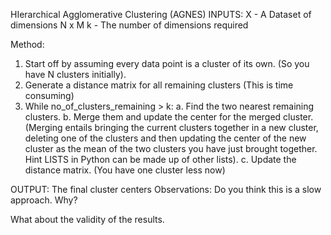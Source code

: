 HIerarchical Agglomerative Clustering (AGNES)
INPUTS: X - A Dataset of dimensions N x M
        k - The number of dimensions required

Method:
1. Start off by assuming every data point is a cluster of its own. (So you have N clusters initially).
2. Generate a distance matrix for all remaining clusters (This is time consuming)
3. While no_of_clusters_remaining > k:
  a. Find the two nearest remaining clusters.
  b. Merge them and update the center for the merged cluster. (Merging entails bringing the current clusters together in a new cluster, deleting one of the clusters and then updating the center of the new cluster as the mean of the two clusters you have just brought together. Hint LISTS in Python can be made up of other lists).
  c. Update the distance matrix. (You have one cluster less now)

OUTPUT: The final cluster centers
Observations: Do you think this is a slow approach. Why?

What about the validity of the results.

